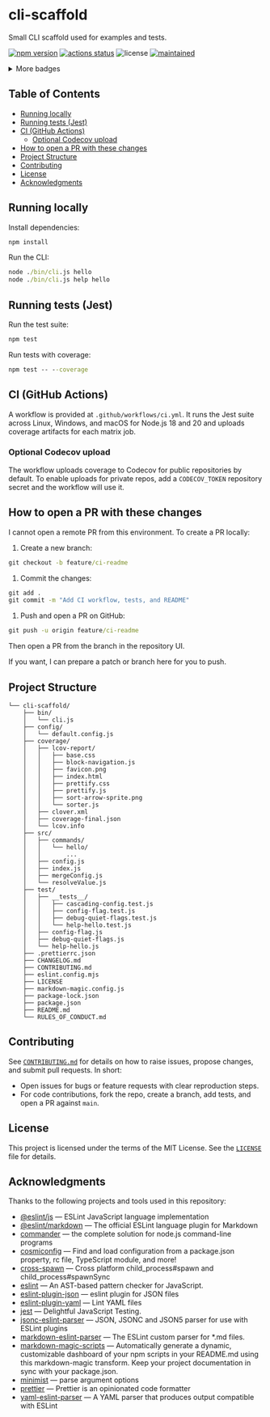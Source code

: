 # cli-scaffold

Small CLI scaffold used for examples and tests.

<!-- doc-gen BADGES style=for-the-badge collapse=true collapseLabel="More badges" collapseVisible=4 -->

[![npm version](https://img.shields.io/npm/v/cli-scaffold.svg?style=for-the-badge)](https://www.npmjs.com/package/cli-scaffold) [![actions status](https://img.shields.io/github/actions/workflow/status/ioncakephper/cli-scaffold/ci.yml?branch=main&style=for-the-badge)](https://github.com/ioncakephper/cli-scaffold/actions) ![license](https://img.shields.io/badge/license-MIT-blue.svg?style=for-the-badge) [![maintained](https://img.shields.io/github/commit-activity/y/ioncakephper/cli-scaffold?style=for-the-badge)](https://github.com/ioncakephper/cli-scaffold/graphs/commit-activity)

<details>
<summary>More badges</summary>

[![npm downloads](https://img.shields.io/npm/dw/cli-scaffold.svg?style=for-the-badge)](https://www.npmjs.com/package/cli-scaffold) ![version](https://img.shields.io/badge/version-1.2.0-blue.svg?style=for-the-badge) [![codecov](https://img.shields.io/codecov/c/github/ioncakephper/cli-scaffold?branch=main&style=for-the-badge)](https://codecov.io/gh/ioncakephper/cli-scaffold) [![release](https://img.shields.io/github/v/release/ioncakephper/cli-scaffold?style=for-the-badge)](https://github.com/ioncakephper/cli-scaffold/releases) [![stars](https://img.shields.io/github/stars/ioncakephper/cli-scaffold?style=for-the-badge)](https://github.com/ioncakephper/cli-scaffold/stargazers) [![forks](https://img.shields.io/github/forks/ioncakephper/cli-scaffold?style=for-the-badge)](https://github.com/ioncakephper/cli-scaffold/network/members) [![watchers](https://img.shields.io/github/watchers/ioncakephper/cli-scaffold?style=for-the-badge)](https://github.com/ioncakephper/cli-scaffold/watchers) [![last commit](https://img.shields.io/github/last-commit/ioncakephper/cli-scaffold?style=for-the-badge)](https://github.com/ioncakephper/cli-scaffold/commits) [![contributors](https://img.shields.io/github/contributors/ioncakephper/cli-scaffold?style=for-the-badge)](https://github.com/ioncakephper/cli-scaffold/graphs/contributors) [![issues](https://img.shields.io/github/issues/ioncakephper/cli-scaffold?style=for-the-badge)](https://github.com/ioncakephper/cli-scaffold/issues) [![pull requests](https://img.shields.io/github/issues-pr/ioncakephper/cli-scaffold?style=for-the-badge)](https://github.com/ioncakephper/cli-scaffold/pulls) [![repo size](https://img.shields.io/github/repo-size/ioncakephper/cli-scaffold?style=for-the-badge)](https://github.com/ioncakephper/cli-scaffold) [![top language](https://img.shields.io/github/languages/top/ioncakephper/cli-scaffold?style=for-the-badge)](https://github.com/ioncakephper/cli-scaffold) [![languages](https://img.shields.io/github/languages/count/ioncakephper/cli-scaffold?style=for-the-badge)](https://github.com/ioncakephper/cli-scaffold/search?l=)

</details>
<!-- end-doc-gen -->

## Table of Contents

<!-- doc-gen TOC -->

- [Running locally](#running-locally)
- [Running tests (Jest)](#running-tests-jest)
- [CI (GitHub Actions)](#ci-github-actions)
  - [Optional Codecov upload](#optional-codecov-upload)
- [How to open a PR with these changes](#how-to-open-a-pr-with-these-changes)
- [Project Structure](#project-structure)
- [Contributing](#contributing)
- [License](#license)
- [Acknowledgments](#acknowledgments)
<!-- end-doc-gen -->

## Running locally

Install dependencies:

```cmd
npm install
```

Run the CLI:

```cmd
node ./bin/cli.js hello
node ./bin/cli.js help hello
```

## Running tests (Jest)

Run the test suite:

```cmd
npm test
```

Run tests with coverage:

```cmd
npm test -- --coverage
```

## CI (GitHub Actions)

A workflow is provided at `.github/workflows/ci.yml`. It runs the Jest suite across Linux, Windows, and macOS for Node.js 18 and 20 and uploads coverage artifacts for each matrix job.

### Optional Codecov upload

The workflow uploads coverage to Codecov for public repositories by default. To enable uploads for private repos, add a `CODECOV_TOKEN` repository secret and the workflow will use it.

## How to open a PR with these changes

I cannot open a remote PR from this environment. To create a PR locally:

1. Create a new branch:

```cmd
git checkout -b feature/ci-readme
```

1. Commit the changes:

```cmd
git add .
git commit -m "Add CI workflow, tests, and README"
```

1. Push and open a PR on GitHub:

```cmd
git push -u origin feature/ci-readme
```

Then open a PR from the branch in the repository UI.

If you want, I can prepare a patch or branch here for you to push.

## Project Structure

<!-- doc-gen fileTree -->

```
└── cli-scaffold/
    ├── bin/
    │   └── cli.js
    ├── config/
    │   └── default.config.js
    ├── coverage/
    │   ├── lcov-report/
    │   │   ├── base.css
    │   │   ├── block-navigation.js
    │   │   ├── favicon.png
    │   │   ├── index.html
    │   │   ├── prettify.css
    │   │   ├── prettify.js
    │   │   ├── sort-arrow-sprite.png
    │   │   └── sorter.js
    │   ├── clover.xml
    │   ├── coverage-final.json
    │   └── lcov.info
    ├── src/
    │   ├── commands/
    │   │   └── hello/
    │   │       ...
    │   ├── config.js
    │   ├── index.js
    │   ├── mergeConfig.js
    │   └── resolveValue.js
    ├── test/
    │   ├── __tests__/
    │   │   ├── cascading-config.test.js
    │   │   ├── config-flag.test.js
    │   │   ├── debug-quiet-flags.test.js
    │   │   └── help-hello.test.js
    │   ├── config-flag.js
    │   ├── debug-quiet-flags.js
    │   └── help-hello.js
    ├── .prettierrc.json
    ├── CHANGELOG.md
    ├── CONTRIBUTING.md
    ├── eslint.config.mjs
    ├── LICENSE
    ├── markdown-magic.config.js
    ├── package-lock.json
    ├── package.json
    ├── README.md
    └── RULES_OF_CONDUCT.md
```

<!-- end-doc-gen -->

## Contributing

See [`CONTRIBUTING.md`](CONTRIBUTING.md) for details on how to raise issues, propose changes, and submit pull requests. In short:

- Open issues for bugs or feature requests with clear reproduction steps.
- For code contributions, fork the repo, create a branch, add tests, and open a PR against `main`.

## License

This project is licensed under the terms of the MIT License. See the [`LICENSE`](LICENSE) file for details.

## Acknowledgments

Thanks to the following projects and tools used in this repository:

<!-- doc-gen ACKNOWLEDGMENTS -->

- [@eslint/js](https://www.npmjs.com/package/%40eslint%2Fjs) — ESLint JavaScript language implementation
- [@eslint/markdown](https://www.npmjs.com/package/%40eslint%2Fmarkdown) — The official ESLint language plugin for Markdown
- [commander](https://www.npmjs.com/package/commander) — the complete solution for node.js command-line programs
- [cosmiconfig](https://www.npmjs.com/package/cosmiconfig) — Find and load configuration from a package.json property, rc file, TypeScript module, and more!
- [cross-spawn](https://www.npmjs.com/package/cross-spawn) — Cross platform child_process#spawn and child_process#spawnSync
- [eslint](https://www.npmjs.com/package/eslint) — An AST-based pattern checker for JavaScript.
- [eslint-plugin-json](https://www.npmjs.com/package/eslint-plugin-json) — eslint plugin for JSON files
- [eslint-plugin-yaml](https://www.npmjs.com/package/eslint-plugin-yaml) — Lint YAML files
- [jest](https://www.npmjs.com/package/jest) — Delightful JavaScript Testing.
- [jsonc-eslint-parser](https://www.npmjs.com/package/jsonc-eslint-parser) — JSON, JSONC and JSON5 parser for use with ESLint plugins
- [markdown-eslint-parser](https://www.npmjs.com/package/markdown-eslint-parser) — The ESLint custom parser for \*.md files.
- [markdown-magic-scripts](https://www.npmjs.com/package/markdown-magic-scripts) — Automatically generate a dynamic, customizable dashboard of your npm scripts in your README.md using this markdown-magic transform. Keep your project documentation in sync with your package.json.
- [minimist](https://www.npmjs.com/package/minimist) — parse argument options
- [prettier](https://www.npmjs.com/package/prettier) — Prettier is an opinionated code formatter
- [yaml-eslint-parser](https://www.npmjs.com/package/yaml-eslint-parser) — A YAML parser that produces output compatible with ESLint
<!-- end-doc-gen -->
